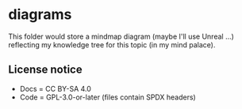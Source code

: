 # diagrams
This folder would store a mindmap diagram (maybe I'll use Unreal ...) reflecting my knowledge tree for this topic (in my mind palace).

## License notice
* Docs = CC BY-SA 4.0  
* Code = GPL-3.0-or-later (files contain SPDX headers)